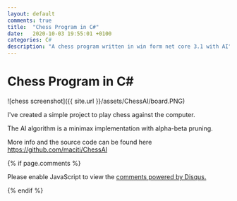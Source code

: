 ```yaml
---
layout: default
comments: true
title:  "Chess Program in C#"
date:   2020-10-03 19:55:01 +0100
categories: C#
description: "A chess program written in win form net core 3.1 with AI"
---
```

# [](#header-1) Chess Program in C#

![chess screenshot]({{ site.url }}/assets/ChessAI/board.PNG)

I've created a simple project to play chess against the computer. 

The AI algorithm is a minimax implementation with alpha-beta pruning.

More info and the source code can be found here <a href="https://github.com/maciti/ChessAI">https://github.com/maciti/ChessAI</a>

{% if page.comments %}

<div id="disqus_thread"></div>
<script>

/**
*  RECOMMENDED CONFIGURATION VARIABLES: EDIT AND UNCOMMENT THE SECTION BELOW TO INSERT DYNAMIC VALUES FROM YOUR PLATFORM OR CMS.
*  LEARN WHY DEFINING THESE VARIABLES IS IMPORTANT: https://disqus.com/admin/universalcode/#configuration-variables*/

var disqus_config = function () {
this.page.url = 'https://maciti.github.io/c%23/2020/10/03/Chess-Program-In-C%23.html';  // Replace PAGE_URL with your page's canonical URL variable
this.page.identifier = '2020-10-03-Chess-Program-In-C%23'; // Replace PAGE_IDENTIFIER with your page's unique identifier variable
};

(function() { // DON'T EDIT BELOW THIS LINE
var d = document, s = d.createElement('script');
s.src = 'https://maciti-github-io.disqus.com/embed.js';
s.setAttribute('data-timestamp', +new Date());
(d.head || d.body).appendChild(s);
})();
</script>
<noscript>Please enable JavaScript to view the <a href="https://disqus.com/?ref_noscript">comments powered by Disqus.</a></noscript>
  
{% endif %}
